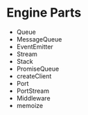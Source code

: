 # Engine Parts

- Queue
- MessageQueue
- EventEmitter
- Stream
- Stack
- PromiseQueue
- createClient
- Port
- PortStream
- Middleware
- memoize
